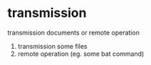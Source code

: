 # transmission
transmission documents or remote operation


1. transmission some files
2. remote operation (eg. some bat command)
